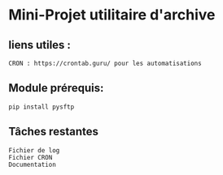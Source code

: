 # Mini-Projet utilitaire d'archive

## liens utiles :

    CRON : https://crontab.guru/ pour les automatisations

## Module prérequis:

    pip install pysftp

## Tâches restantes

    Fichier de log
    Fichier CRON
    Documentation